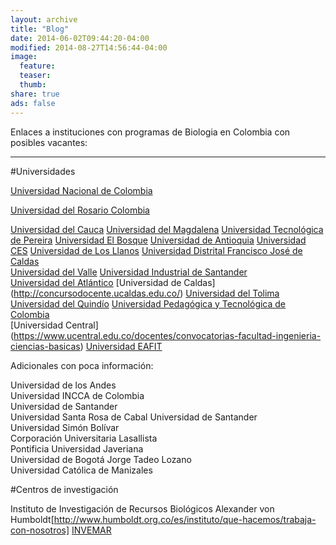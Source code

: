 ```yaml
---
layout: archive
title: "Blog"
date: 2014-06-02T09:44:20-04:00
modified: 2014-08-27T14:56:44-04:00
image:
  feature:
  teaser:
  thumb:
share: true
ads: false
---
```


Enlaces a instituciones con programas de Biologia en Colombia con posibles vacantes:

*****

#Universidades

[Universidad Nacional de Colombia](http://docentes.unal.edu.co/en/concurso-profesoral.html)

[Universidad del Rosario Colombia](https://www.urosario.edu.co/convocatoria-profesores/inicio/)	

[Universidad del Cauca](http://www.unicauca.edu.co/versionP/documentos?categoria=96&emitido=All&title=docente&body=)
[Universidad del Magdalena](http://ciudadano.unimagdalena.edu.co/index.php?option=com_remository&Itemid=131&func=select&id=105)
[Universidad Tecnológica de Pereira](https://www.utp.edu.co/contratacion/concursos/1/concurso-de-meritos)
[Universidad El Bosque](https://www.unbosque.edu.co/talento-humano/trabaje-con-nosotros)
[Universidad de Antioquia](http://www.udea.edu.co/wps/portal/udea/web/inicio/contratacion-convocatorias/convocatorias/concurso-publico-meritos/contenido/ascontenidosmenu/contpreguntasfrecuentes/!ut/p/z1/1VTLdtowEP0VWLC0JVl-dmfeb0MDAbzpkY0A9WDLkWXc9usrQtMmlIT0JFlUG-ke3bka35kxCMEShCk5sC2RjKdkr_AqtL-Mp1YLGQ04hBPoQH-MTHdq1_szxwCLe4LrNQzkm4owQBb0p63JeBY0Js2-AcLXxMNnlg9fF_8CIXxZ_haEIIxTmckdWGVcSLIv1pTUIMmfoh1P6MM55qkURJJYmaTOBx4TyQUjeQ3-DeNC5LySVWNcjUi0ZzGvrGklOWLiCSb5iSZpytb8Qf0e5AlNi9NlJui2SCXJN4LGBVWE_Jh4FrM1WK09x7A2xNOwhdeaGUWGFlEaaabrbRzbcbzYNUH_mpOq1Ozr3V3oKz-OGXyTYPl_GaK-wBCjxmirjCFyp7F0w8HydzRYnkudLi9JLY7uPm7soNt2oW-bvoe9AFkI_iL8MdSf1aE_GtgI9XpoPEDnCi5022o0ZsOWOR9BGFjnhAuzc617VVFZlOhlnOhQty3sWQ72IEIQY_Noh59G2FV2CLqhggq9EGqkd1Jm-acarMGyLPUt59s91WOe1OClkB3PVSM8ZYKVmjrn2WYam2BxYLQE85SLRP1Fbv6xV7vw2gvWG184k3d7uAWnDTzDw64T1G_t95XvdAJHyQcouGl-bg477yx_Zk4bfqz8B2f_1tJmyXw-T1xs7Q_DutdjPS2MvuMf9bHWaURuOdskjze_-hOZuTsd/dz/d5/L2dBISEvZ0FBIS9nQSEh/?urile=wcm%3Apath%3A%2FPortalUdeA%2FasPortalUdeA%2FasHomeUdeA%2FasContratacionConvocatorias%2FConvocatorias%2FConcurso%20P!c3!bablico%20de%20M!c3!a9ritos%2FContenido%2FasContenidosMenu%2FcontPreguntasFrecuentes)
[Universidad CES](https://www.ces.edu.co/trabaje-con-nosotros/)
[Universidad de Los Llanos](https://www.unillanos.edu.co/index.php/convocatorias-docentes)
[Universidad Distrital Francisco José de Caldas](https://www.udistrital.edu.co/concurso-docente-2019)	
[Universidad del Valle](https://www.univalle.edu.co/vicerrectorias/academica/convocatoria-docentes)
[Universidad Industrial de Santander](https://www.uis.edu.co/webUIS/es/concursoDocente/index.html)	
[Universidad del Atlántico](https://www.uniatlantico.edu.co/uatlantico/docencia)
[Universidad de Caldas]	(http://concursodocente.ucaldas.edu.co/)
[Universidad del Tolima](http://administrativos.ut.edu.co/convocatorias-academicos/convocatorias-catedraticos/convocatoria-1-semestre-a-2019/calendario.html#)
[Universidad del Quindío](http://blade1.uniquindio.edu.co/uniquindio/convocatoria/index.php)
[Universidad Pedagógica y Tecnológica de Colombia](http://www.uptc.edu.co/universidad/convocatorias/)	
[Universidad Central]	(https://www.ucentral.edu.co/docentes/convocatorias-facultad-ingenieria-ciencias-basicas)
[Universidad EAFIT](https://www.elempleo.com/sitios-empresariales/colombia/universidad-eafit/quieres_trabajar_nosotros.asp)	


Adicionales con poca información:

Universidad de los Andes	
Universidad INCCA de Colombia	
Universidad de Santander	
Universidad Santa Rosa de Cabal	
Universidad de Santander	
Universidad Simón Bolívar	
Corporación Universitaria Lasallista	
Pontificia Universidad Javeriana	
Universidad de Bogotá Jorge Tadeo Lozano	
Universidad Católica de Manizales	


#Centros de investigación

Instituto de Investigación de Recursos Biológicos Alexander von Humboldt[http://www.humboldt.org.co/es/instituto/que-hacemos/trabaja-con-nosotros]
[INVEMAR](http://www.invemar.org.co/laborales)



